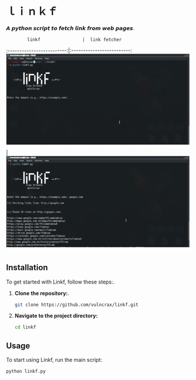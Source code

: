 # ｌｉｎｋｆ
 
𝘼 𝙥𝙮𝙩𝙝𝙤𝙣 𝙨𝙘𝙧𝙞𝙥𝙩 𝙩𝙤 𝙛𝙚𝙩𝙘𝙝 𝙡𝙞𝙣𝙠  𝙛𝙧𝙤𝙢 𝙬𝙚𝙗 𝙥𝙖𝙜𝙚𝙨.

            linkf                |  link fetcher   
:-------------------------:|:-------------------------:
![extract from local file on pc](https://github.com/vulncrax/assets/blob/main/linkf1.png) | ![extract links from any website](https://github.com/vulncrax/assets/blob/main/linkf2.png)


## Installation

To get started with Linkf, follow these steps:.

1. **Clone the repository:**.
    ```bash
    git clone https://github.com/vulncrax/linkf.git
    ```

2. **Navigate to the project directory:**
    ```bash
    cd linkf
    ```


## Usage

To start using Linkf, run the main script:
```bash
python linkf.py
